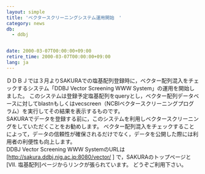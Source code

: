 ```yaml
---
layout: simple
title: 'ベクタースクリーニングシステム運用開始　'
category: news
db:
  - ddbj


date: 2000-03-07T00:00:00+09:00
retire_time: 2000-03-07T00:00:00+09:00
lang: ja
---
```


ＤＤＢＪでは３月よりSAKURAでの塩基配列登録時に，ベクター配列混入をチェックするシステム「DDBJ Vector Screening WWW System」の運用を開始しました。 このシステムは登録予定塩基配列をqueryとし，ベクター配列データベースに対してblastnもしくはvecscreen（NCBIベクタースクリーニングプログラム）を実行してその結果を表示するものです。<br>SAKURAでデータを登録する前に，このシステムを利用しベクタースクリーニングをしていただくことをお勧めします。 ベクター配列混入をチェックすることによって，データの信頼性が確保されるだけでなく，データを公開した際には利用者の利便性も向上します。<br>DDBJ Vector Screening WWW SystemのURLは [http://sakura.ddbj.nig.ac.jp:8080/vector/ ] で，SAKURAのトップページと[VII. 塩基配列]ページからリンクが張られています。 どうぞご利用下さい。
